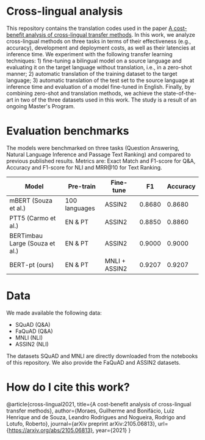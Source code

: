 # Cross-lingual analysis

This repository contains the translation codes used in the paper [A cost-benefit analysis of cross-lingual transfer methods](https://arxiv.org/abs/2105.06813). In this work, we analyze cross-lingual methods on three tasks in terms of their effectiveness (e.g., accuracy), development and deployment costs, as well as their latencies at inference time. We experiment with the following transfer learning techniques: 1) fine-tuning a bilingual model on a source language and evaluating it on the target language without translation, i.e., in a zero-shot manner; 2) automatic translation of the training dataset to the target language; 3) automatic translation of the test set to the source language at inference time and evaluation of a model fine-tuned in English. Finally, by combining zero-shot and translation methods, we achieve the state-of-the-art in two of the three datasets used in this work. The study is a result of an ongoing Master's Program.

# Evaluation benchmarks
The models were benchmarked on three tasks (Question Answering, Natural Language Inference and Passage Text Ranking) and compared to previous published results. Metrics are: Exact Match and F1-score for Q&A, Accuracy and F1-score for NLI and MRR@10 for Text Ranking.

| Model                           | Pre-train     | Fine-tune       | F1           | Accuracy    | 
| ------------------------------- | ------------- | --------------- | ------------ | ----------- | 
| mBERT (Souza et al.)            | 100 languages |   ASSIN2        |   0.8680     |   0.8680    |
| PTT5 (Carmo et al.)             | EN & PT       |   ASSIN2        |   0.8850     |   0.8860    |
| BERTimbau Large (Souza et al.)  | EN & PT       |   ASSIN2        |   0.9000     |   0.9000    |
| BERT-pt (ours)                  | EN & PT       |  MNLI + ASSIN2  |   0.9207     |   0.9207    |    
                 
# Data 

We made available the following data:
- SQuAD (Q&A)
- FaQuAD (Q&A)
- MNLI (NLI)
- ASSIN2 (NLI)

The datasets SQuAD and MNLI are directly downloaded from the notebooks of this repository. We also provide the FaQuAD and ASSIN2 datasets.

# How do I cite this work?

@article{cross-lingual2021,
    title={A cost-benefit analysis of cross-lingual transfer methods},
    author={Moraes, Guilherme and Bonifácio, Luiz Henrique and de Souza, Leandro Rodrigues and Nogueira, Rodrigo and Lotufo, Roberto},
    journal={arXiv preprint arXiv:2105.06813},
    url={https://arxiv.org/abs/2105.06813},
    year={2021}
}


